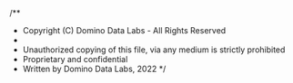/**
 * Copyright (C) Domino Data Labs - All Rights Reserved
 *
 * Unauthorized copying of this file, via any medium is strictly prohibited
 * Proprietary and confidential
 * Written by Domino Data Labs, 2022
 */
